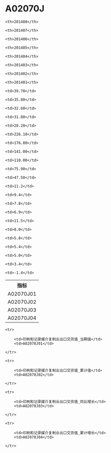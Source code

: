 A02070J
======


<table>

<tr>
    <th>指标</th>
    
    <th>201408</th>
    
    <th>201407</th>
    
    <th>201406</th>
    
    <th>201405</th>
    
    <th>201404</th>
    
    <th>201403</th>
    
    <th>201402</th>
    
    <th>201401</th>
    
</tr>


<tr>
    <td>A02070J01</td>
    
    <td>39.70</td>
    
    <td>35.80</td>
    
    <td>32.60</td>
    
    <td>31.80</td>
    
    <td>28.20</td>
    

</tr>

<tr>
    <td>A02070J02</td>
    
    <td>226.10</td>
    
    <td>176.80</td>
    
    <td>141.00</td>
    
    <td>110.00</td>
    
    <td>75.90</td>
    
    <td>47.50</td>
    

</tr>

<tr>
    <td>A02070J03</td>
    
    <td>11.2</td>
    
    <td>9.4</td>
    
    <td>7.8</td>
    
    <td>6.9</td>
    
    <td>11.5</td>
    

</tr>

<tr>
    <td>A02070J04</td>
    
    <td>8.0</td>
    
    <td>5.8</td>
    
    <td>5.4</td>
    
    <td>5.0</td>
    
    <td>3.4</td>
    
    <td>-1.4</td>
    

</tr>


</table>

<table>
    
    <tr>

        <td>印刷和记录媒介复制业出口交货值_当期值</td>
        <td>A02070J01</td>

    </tr>
    
    <tr>

        <td>印刷和记录媒介复制业出口交货值_累计值</td>
        <td>A02070J02</td>

    </tr>
    
    <tr>

        <td>印刷和记录媒介复制业出口交货值_同比增长</td>
        <td>A02070J03</td>

    </tr>
    
    <tr>

        <td>印刷和记录媒介复制业出口交货值_累计增长</td>
        <td>A02070J04</td>

    </tr>
    
</table>